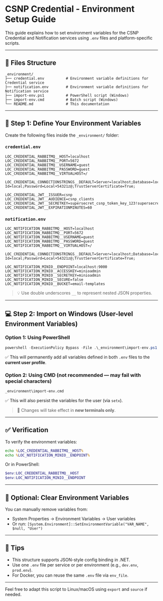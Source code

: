 # CSNP Credential - Environment Setup Guide

This guide explains how to set environment variables for the CSNP Credential and Notification services using `.env` files and platform-specific scripts.

---

## 📁 Files Structure

```
_environment/
├── credential.env          # Environment variable definitions for Credential service
├── notification.env        # Environment variable definitions for Notification service
├── import-env.ps1          # PowerShell script (Windows)
├── import-env.cmd          # Batch script (Windows)
└── README.md               # This documentation
```

---

## 🔧 Step 1: Define Your Environment Variables

Create the following files inside the `_environment/` folder:

### `credential.env`
```env
LOC_CREDENTIAL_RABBITMQ__HOST=localhost
LOC_CREDENTIAL_RABBITMQ__PORT=5672
LOC_CREDENTIAL_RABBITMQ__USERNAME=guest
LOC_CREDENTIAL_RABBITMQ__PASSWORD=guest
LOC_CREDENTIAL_RABBITMQ__VIRTUALHOST=/

LOC_CREDENTIAL_CONNECTIONSTRINGS__DEFAULT=Server=localhost;Database=local_csnp_credential;User Id=local;Password=Local+54321z@;TrustServerCertificate=True;

LOC_CREDENTIAL_JWT__ISSUER=csnp
LOC_CREDENTIAL_JWT__AUDIENCE=csnp_clients
LOC_CREDENTIAL_JWT__SECRETKEY=supersecret_csnp_token_key_123!supersecret_csnp_token_key_123!
LOC_CREDENTIAL_JWT__EXPIRATIONMINUTES=60
```

### `notification.env`
```env
LOC_NOTIFICATION_RABBITMQ__HOST=localhost
LOC_NOTIFICATION_RABBITMQ__PORT=5672
LOC_NOTIFICATION_RABBITMQ__USERNAME=guest
LOC_NOTIFICATION_RABBITMQ__PASSWORD=guest
LOC_NOTIFICATION_RABBITMQ__VIRTUALHOST=/

LOC_CREDENTIAL_CONNECTIONSTRINGS__DEFAULT=Server=localhost;Database=local_csnp_notification;User Id=local;Password=Local+54321z@;TrustServerCertificate=True;

LOC_NOTIFICATION_MINIO__ENDPOINT=localhost:9000
LOC_NOTIFICATION_MINIO__ACCESSKEY=minioadmin
LOC_NOTIFICATION_MINIO__SECRETKEY=minioadmin
LOC_NOTIFICATION_MINIO__SECURE=false
LOC_NOTIFICATION_MINIO__BUCKET=email-templates
```

> 💡 Use double underscores `__` to represent nested JSON properties.

---

## 💻 Step 2: Import on Windows (User-level Environment Variables)

### Option 1: Using PowerShell

```powershell
powershell -ExecutionPolicy Bypass -File .\_environment\import-env.ps1
```

✅ This will permanently add all variables defined in both `.env` files to the **current user profile**.

### Option 2: Using CMD (not recommended — may fail with special characters)

```cmd
_environment\import-env.cmd
```

✅ This will also persist the variables for the user (via `setx`).

> 📝 Changes will take effect in **new terminals only**.

---

## ✅ Verification

To verify the environment variables:

```cmd
echo %LOC_CREDENTIAL_RABBITMQ__HOST%
echo %LOC_NOTIFICATION_MINIO__ENDPOINT%
```

Or in PowerShell:

```powershell
$env:LOC_CREDENTIAL_RABBITMQ__HOST
$env:LOC_NOTIFICATION_MINIO__ENDPOINT
```

---

## 🧹 Optional: Clear Environment Variables

You can manually remove variables from:

- System Properties → Environment Variables → User variables
- Or run: `[System.Environment]::SetEnvironmentVariable("VAR_NAME", $null, "User")`

---

## 🧪 Tips

- This structure supports JSON-style config binding in .NET.
- Use one `.env` file per service or per environment (e.g., `dev.env`, `prod.env`).
- For Docker, you can reuse the same `.env` file via `env_file`.

---

Feel free to adapt this script to Linux/macOS using `export` and `source` if needed.

